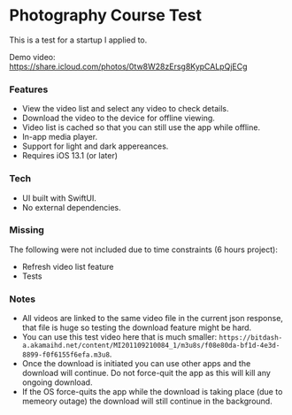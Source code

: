 # Photography Course Test

This is a test for a startup I applied to.

Demo video: https://share.icloud.com/photos/0tw8W28zErsg8KypCALpQjECg

### Features

- View the video list and select any video to check details.
- Download the video to the device for offline viewing.
- Video list is cached so that you can still use the app while offline.
- In-app media player.
- Support for light and dark appereances.
- Requires iOS 13.1 (or later)

### Tech

- UI built with SwiftUI.
- No external dependencies.

### Missing

The following were not included due to time constraints (6 hours project):

- Refresh video list feature
- Tests

### Notes

- All videos are linked to the same video file in the current json response, that file is huge so testing the download feature might be hard.
- You can use this test video here that is much smaller: `https://bitdash-a.akamaihd.net/content/MI201109210084_1/m3u8s/f08e80da-bf1d-4e3d-8899-f0f6155f6efa.m3u8`.
- Once the download is initiated you can use other apps and the download will continue. Do not force-quit the app as this will kill any ongoing download.
- If the OS force-quits the app while the download is taking place (due to memeory outage) the download will still continue in the background.
